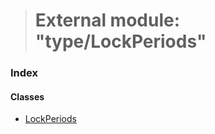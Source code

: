 > # External module: "type/LockPeriods"

### Index

#### Classes

* [LockPeriods](../classes/_type_lockperiods_.lockperiods.md)